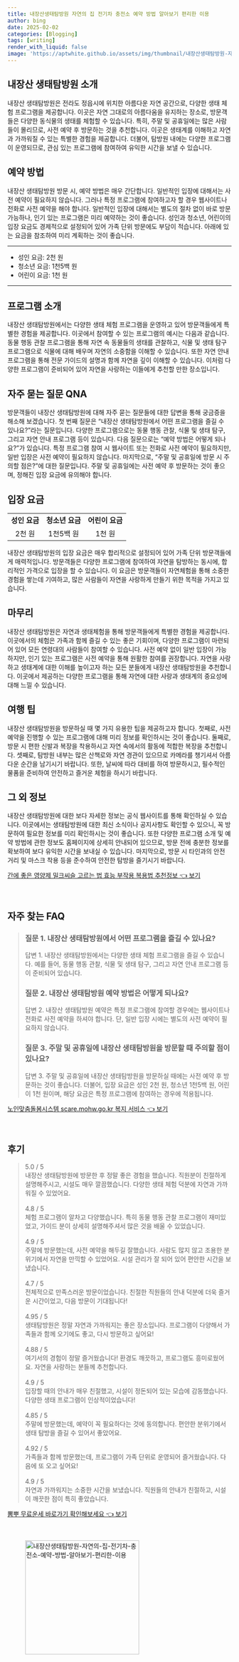 ```yaml
---
title: 내장산생태탐방원 자연의 집 전기차 충전소 예약 방법 알아보기 편리한 이용
author: bing
date: 2025-02-02
categories: [Blogging]
tags: [writing]
render_with_liquid: false
image: 'https://aptwhite.github.io/assets/img/thumbnail/내장산생태탐방원-자연의-집-전기차-충전소-예약-방법-알아보기-편리한-이용.webp'
---
```



<h2 id='내장산_생태탐방원_소개'>내장산 생태탐방원 소개</h2>

<p>내장산 생태탐방원은 전라도 정읍시에 위치한 아름다운 자연 공간으로, 다양한 생태 체험 프로그램을 제공합니다. 이곳은 자연 그대로의 아름다움을 유지하는 장소로, 방문객들은 다양한 동식물의 생태를 체험할 수 있습니다. 특히, 주말 및 공휴일에는 많은 사람들이 몰리므로, 사전 예약 후 방문하는 것을 추천합니다. 이곳은 생태계를 이해하고 자연과 가까워질 수 있는 특별한 경험을 제공합니다. 더불어, 탐방원 내에는 다양한 프로그램이 운영되므로, 관심 있는 프로그램에 참여하여 유익한 시간을 보낼 수 있습니다.</p>

<h2 id='예약_방법'>예약 방법</h2>

<p>내장산 생태탐방원 방문 시, 예약 방법은 매우 간단합니다. 일반적인 입장에 대해서는 사전 예약이 필요하지 않습니다. 그러나 특정 프로그램에 참여하고자 할 경우 웹사이트나 전화로 사전 예약을 해야 합니다. 일반적인 입장에 대해서는 별도의 절차 없이 바로 방문 가능하나, 인기 있는 프로그램은 미리 예약하는 것이 좋습니다. 성인과 청소년, 어린이의 입장 요금도 경제적으로 설정되어 있어 가족 단위 방문에도 부담이 적습니다. 아래에 있는 요금을 참조하여 미리 계획하는 것이 좋습니다.</p>

<hr />

<ul>
    <li>성인 요금: 2천 원</li>
    <li>청소년 요금: 1천5백 원</li>
    <li>어린이 요금: 1천 원</li>
</ul>

<hr />

<h2 id='프로그램_소개'>프로그램 소개</h2>

<p>내장산 생태탐방원에서는 다양한 생태 체험 프로그램을 운영하고 있어 방문객들에게 특별한 경험을 제공합니다. 이곳에서 참여할 수 있는 프로그램의 예시는 다음과 같습니다. 동물 행동 관찰 프로그램을 통해 자연 속 동물들의 생태를 관찰하고, 식물 및 생태 탐구 프로그램으로 식물에 대해 배우며 자연의 소중함을 이해할 수 있습니다. 또한 자연 안내 프로그램을 통해 전문 가이드의 설명과 함께 자연을 깊이 이해할 수 있습니다. 이처럼 다양한 프로그램이 준비되어 있어 자연을 사랑하는 이들에게 추천할 만한 장소입니다.</p>

<h2 id='자주_묻는_질문_QNA'>자주 묻는 질문 QNA</h2>

<p>방문객들이 내장산 생태탐방원에 대해 자주 묻는 질문들에 대한 답변을 통해 궁금증을 해소해 보겠습니다. 첫 번째 질문은 “내장산 생태탐방원에서 어떤 프로그램을 즐길 수 있나요?”라는 질문입니다. 다양한 프로그램으로는 동물 행동 관찰, 식물 및 생태 탐구, 그리고 자연 안내 프로그램 등이 있습니다. 다음 질문으로는 “예약 방법은 어떻게 되나요?”가 있습니다. 특정 프로그램 참여 시 웹사이트 또는 전화로 사전 예약이 필요하지만, 일반 입장은 사전 예약이 필요하지 않습니다. 마지막으로, “주말 및 공휴일에 방문 시 주의할 점은?”에 대한 질문입니다. 주말 및 공휴일에는 사전 예약 후 방문하는 것이 좋으며, 정해진 입장 요금에 유의해야 합니다.</p>

<h2 id='입장_요금'>입장 요금</h2>

<table>
    <tr>
        <td style="text-align: center; height: 17px;"><b>성인 요금</b></td>
        <td style="text-align: center; height: 17px;"><b>청소년 요금</b></td>
        <td style="text-align: center; height: 17px;"><b>어린이 요금</b></td>
    </tr>
    <tr>
        <td style="text-align: center; height: 17px;">2천 원</td>
        <td style="text-align: center; height: 17px;">1천5백 원</td>
        <td style="text-align: center; height: 17px;">1천 원</td>
    </tr>
</table>

<p>내장산 생태탐방원의 입장 요금은 매우 합리적으로 설정되어 있어 가족 단위 방문객들에게 매력적입니다. 방문객들은 다양한 프로그램에 참여하여 자연을 탐방하는 동시에, 합리적인 가격으로 입장을 할 수 있습니다. 이 요금은 방문객들이 자연체험을 통해 소중한 경험을 쌓는데 기여하고, 많은 사람들이 자연을 사랑하게 만들기 위한 목적을 가지고 있습니다.</p>

<h2 id='마무리'>마무리</h2>

<p>내장산 생태탐방원은 자연과 생태체험을 통해 방문객들에게 특별한 경험을 제공합니다. 이곳에서의 체험은 가족과 함께 즐길 수 있는 좋은 기회이며, 다양한 프로그램이 마련되어 있어 모든 연령대의 사람들이 참여할 수 있습니다. 사전 예약 없이 일반 입장이 가능하지만, 인기 있는 프로그램은 사전 예약을 통해 원활한 참여를 권장합니다. 자연을 사랑하고 생태계에 대한 이해를 높이고자 하는 모든 분들에게 내장산 생태탐방원을 추천합니다. 이곳에서 제공하는 다양한 프로그램을 통해 자연에 대한 사랑과 생태계의 중요성에 대해 느낄 수 있습니다.</p>

<h2 id='여행_팁'>여행 팁</h2>

<p>내장산 생태탐방원을 방문하실 때 몇 가지 유용한 팁을 제공하고자 합니다. 첫째로, 사전 예약을 진행할 수 있는 프로그램에 대해 미리 정보를 확인하시는 것이 좋습니다. 둘째로, 방문 시 편한 신발과 복장을 착용하시고 자연 속에서의 활동에 적합한 복장을 추천합니다. 셋째로, 탐방원 내부는 많은 산책로와 자연 경관이 있으므로 카메라를 챙기셔서 아름다운 순간을 남기시기 바랍니다. 또한, 날씨에 따라 대비를 하여 방문하시고, 필수적인 물품을 준비하여 안전하고 즐거운 체험을 하시기 바랍니다.</p>

<h2 id='그_외_정보'>그 외 정보</h2>

<p>내장산 생태탐방원에 대한 보다 자세한 정보는 공식 웹사이트를 통해 확인하실 수 있습니다. 이곳에서는 생태탐방원에 대한 최신 소식이나 공지사항도 확인할 수 있으니, 꼭 방문하여 필요한 정보를 미리 확인하시는 것이 좋습니다. 또한 다양한 프로그램 소개 및 예약 방법에 관한 정보도 홈페이지에 상세히 안내되어 있으므로, 방문 전에 충분한 정보를 확보하여 보다 유익한 시간을 보내실 수 있습니다. 마지막으로, 방문 시 타인과의 안전 거리 및 마스크 착용 등을 준수하여 안전한 탐방을 즐기시기 바랍니다.</p>


<p><a class="click-button" title="간에 좋은 영양제 밀크씨슬 고르는 법 효능 부작용 복용법 추천정보" href="https://aptwhite.github.io/posts/%EA%B0%84%EC%97%90-%EC%A2%8B%EC%9D%80-%EC%98%81%EC%96%91%EC%A0%9C-%EB%B0%80%ED%81%AC%EC%94%A8%EC%8A%AC-%EA%B3%A0%EB%A5%B4%EB%8A%94-%EB%B2%95-%ED%9A%A8%EB%8A%A5-%EB%B6%80%EC%9E%91%EC%9A%A9-%EB%B3%B5%EC%9A%A9%EB%B2%95-%EC%B6%94%EC%B2%9C%EC%A0%95%EB%B3%B4/" rel="dofollow">간에 좋은 영양제 밀크씨슬 고르는 법 효능 부작용 복용법 추천정보 👈 보기</a></p><br>
<h2 id='자주_찾는_FAQ'>자주 찾는 FAQ</h2>
<div itemscope="" itemtype="https://schema.org/FAQPage"> 
<blockquote> 
<div itemscope="" itemprop="mainEntity" itemtype="https://schema.org/Question"> 
<h3 itemprop="name">질문 1. 내장산 생태탐방원에서 어떤 프로그램을 즐길 수 있나요?</h3> 
<div itemscope="" itemprop="acceptedAnswer" itemtype="https://schema.org/Answer"> 
<span itemprop="text"> 
<p>답변 1. 내장산 생태탐방원에서는 다양한 생태 체험 프로그램을 즐길 수 있습니다. 예를 들어, 동물 행동 관찰, 식물 및 생태 탐구, 그리고 자연 안내 프로그램 등이 준비되어 있습니다.</p> 
</span> 
</div> 
</div> 

<div itemscope="" itemprop="mainEntity" itemtype="https://schema.org/Question"> 
<h3 itemprop="name">질문 2. 내장산 생태탐방원 예약 방법은 어떻게 되나요?</h3> 
<div itemscope="" itemprop="acceptedAnswer" itemtype="https://schema.org/Answer"> 
<span itemprop="text"> 
<p>답변 2. 내장산 생태탐방원 예약은 특정 프로그램에 참여할 경우에는 웹사이트나 전화로 사전 예약을 하셔야 합니다. 단, 일반 입장 시에는 별도의 사전 예약이 필요하지 않습니다.</p> 
</span> 
</div> 
</div> 

<div itemscope="" itemprop="mainEntity" itemtype="https://schema.org/Question"> 
<h3 itemprop="name">질문 3. 주말 및 공휴일에 내장산 생태탐방원을 방문할 때 주의할 점이 있나요?</h3> 
<div itemscope="" itemprop="acceptedAnswer" itemtype="https://schema.org/Answer"> 
<span itemprop="text"> 
<p>답변 3. 주말 및 공휴일에 내장산 생태탐방원을 방문하실 때에는 사전 예약 후 방문하는 것이 좋습니다. 더불어, 입장 요금은 성인 2천 원, 청소년 1천5백 원, 어린이 1천 원이며, 해당 요금은 특정 프로그램에 참여하는 경우에 적용됩니다.</p> 
</span> 
</div> 
</div> 
</blockquote> 
</div>
<p><a class="click-button" title="노인맞춤돌봄시스템 scare.mohw.go.kr 복지 서비스" href="https://aptwhite.github.io/posts/%EB%85%B8%EC%9D%B8%EB%A7%9E%EC%B6%A4%EB%8F%8C%EB%B4%84%EC%8B%9C%EC%8A%A4%ED%85%9C-scare.mohw.go.kr-%EB%B3%B5%EC%A7%80-%EC%84%9C%EB%B9%84%EC%8A%A4/" rel="dofollow">노인맞춤돌봄시스템 scare.mohw.go.kr 복지 서비스 👈 보기</a></p><br>
<h2 id='후기'>후기</h2>
<div itemscope itemtype="https://schema.org/Product">
  <blockquote>
  <div itemprop="review" itemscope itemtype="https://schema.org/Review">
      <div itemprop="reviewRating" itemscope itemtype="https://schema.org/Rating"> <span itemprop="ratingValue">5.0</span> / <span itemprop="bestRating">5</span> </div>
      <span itemprop="reviewBody">내장산 생태탐방원에 방문한 후 정말 좋은 경험을 했습니다. 직원분이 친절하게 설명해주시고, 시설도 매우 깔끔했습니다. 다양한 생태 체험 덕분에 자연과 가까워질 수 있었어요.</span>
  </div>
  <br>
  <div itemprop="review" itemscope itemtype="https://schema.org/Review">
      <div itemprop="reviewRating" itemscope itemtype="https://schema.org/Rating"> <span itemprop="ratingValue">4.8</span> / <span itemprop="bestRating">5</span> </div>
      <span itemprop="reviewBody">체험 프로그램이 알차고 다양했습니다. 특히 동물 행동 관찰 프로그램이 재미있었고, 가이드 분이 상세히 설명해주셔서 많은 것을 배울 수 있었습니다.</span>
  </div>
  <br>
  <div itemprop="review" itemscope itemtype="https://schema.org/Review">
      <div itemprop="reviewRating" itemscope itemtype="https://schema.org/Rating"> <span itemprop="ratingValue">4.9</span> / <span itemprop="bestRating">5</span> </div>
      <span itemprop="reviewBody">주말에 방문했는데, 사전 예약을 해두길 잘했습니다. 사람도 많지 않고 조용한 분위기에서 자연을 만끽할 수 있었어요. 시설 관리가 잘 되어 있어 편안한 시간을 보냈습니다.</span>
  </div>
  <br>
  <div itemprop="review" itemscope itemtype="https://schema.org/Review">
      <div itemprop="reviewRating" itemscope itemtype="https://schema.org/Rating"> <span itemprop="ratingValue">4.7</span> / <span itemprop="bestRating">5</span> </div>
      <span itemprop="reviewBody">전체적으로 만족스러운 방문이었습니다. 친절한 직원들의 안내 덕분에 더욱 즐거운 시간이었고, 다음 방문이 기대됩니다!</span>
  </div>
  <br>
  <div itemprop="review" itemscope itemtype="https://schema.org/Review">
      <div itemprop="reviewRating" itemscope itemtype="https://schema.org/Rating"> <span itemprop="ratingValue">4.95</span> / <span itemprop="bestRating">5</span> </div>
      <span itemprop="reviewBody">생태탐방원은 정말 자연과 가까워지는 좋은 장소입니다. 프로그램이 다양해서 가족들과 함께 오기에도 좋고, 다시 방문하고 싶어요!</span>
  </div>
  <br>
  <div itemprop="review" itemscope itemtype="https://schema.org/Review">
      <div itemprop="reviewRating" itemscope itemtype="https://schema.org/Rating"> <span itemprop="ratingValue">4.88</span> / <span itemprop="bestRating">5</span> </div>
      <span itemprop="reviewBody">여기서의 경험이 정말 즐거웠습니다! 환경도 깨끗하고, 프로그램도 흥미로웠어요. 자연을 사랑하는 분들께 추천합니다.</span>
  </div>
  <br>
  <div itemprop="review" itemscope itemtype="https://schema.org/Review">
      <div itemprop="reviewRating" itemscope itemtype="https://schema.org/Rating"> <span itemprop="ratingValue">4.9</span> / <span itemprop="bestRating">5</span> </div>
      <span itemprop="reviewBody">입장할 때의 안내가 매우 친절했고, 시설이 정돈되어 있는 모습에 감동했습니다. 다양한 생태 프로그램이 인상적이었습니다!</span>
  </div>
  <br>
  <div itemprop="review" itemscope itemtype="https://schema.org/Review">
      <div itemprop="reviewRating" itemscope itemtype="https://schema.org/Rating"> <span itemprop="ratingValue">4.85</span> / <span itemprop="bestRating">5</span> </div>
      <span itemprop="reviewBody">주말에 방문했는데, 예약이 꼭 필요하다는 것에 동의합니다. 편안한 분위기에서 생태 탐방을 즐길 수 있어서 좋았어요.</span>
  </div>
  <br>
  <div itemprop="review" itemscope itemtype="https://schema.org/Review">
      <div itemprop="reviewRating" itemscope itemtype="https://schema.org/Rating"> <span itemprop="ratingValue">4.92</span> / <span itemprop="bestRating">5</span> </div>
      <span itemprop="reviewBody">가족들과 함께 방문했는데, 프로그램이 가족 단위로 운영되어 즐거웠습니다. 다음에 또 오고 싶어요!</span>
  </div>
  <br>
  <div itemprop="review" itemscope itemtype="https://schema.org/Review">
      <div itemprop="reviewRating" itemscope itemtype="https://schema.org/Rating"> <span itemprop="ratingValue">4.9</span> / <span itemprop="bestRating">5</span> </div>
      <span itemprop="reviewBody">자연과 가까워지는 소중한 시간을 보냈습니다. 직원들의 안내가 친절하고, 시설이 깨끗한 점이 특히 좋았습니다.</span>
  </div>
  </blockquote>
</div>
<p><a class="click-button" title="뽐뿌 무료운세 바로가기 확인해보세요" href="https://aptwhite.github.io/posts/%EB%BD%90%EB%BF%8C-%EB%AC%B4%EB%A3%8C%EC%9A%B4%EC%84%B8-%EB%B0%94%EB%A1%9C%EA%B0%80%EA%B8%B0-%ED%99%95%EC%9D%B8%ED%95%B4%EB%B3%B4%EC%84%B8%EC%9A%94/" rel="dofollow">뽐뿌 무료운세 바로가기 확인해보세요 👈 보기</a></p><br>
<figure class="image"><img src="https://aptwhite.github.io/assets/img/thumbnail/내장산생태탐방원-자연의-집-전기차-충전소-예약-방법-알아보기-편리한-이용.webp" alt="내장산생태탐방원-자연의-집-전기차-충전소-예약-방법-알아보기-편리한-이용" width="256" height="256"></figure>